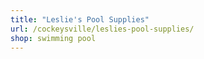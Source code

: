 ```yaml
---
title: "Leslie's Pool Supplies"
url: /cockeysville/leslies-pool-supplies/
shop: swimming pool
---
```

